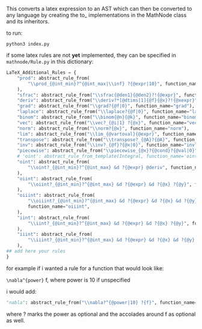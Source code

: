 This converts a latex expression to an AST which can then be converted to any language by creating the to_<language> implementations in the MathNode class and its inheritors.

to run:
```
python3 index.py
```

if some latex rules are not **yet** implemented, they can be specified in `mathnode/Rule.py` in this dictionary:

```py
LaTeX_Additional_Rules = {
    "prod": abstract_rule_from(
        "\\prod_{@int_min}?^{@int_max|\\inf} ?{@expr|10}", function_name="prod"
    ),
    "sfrac": abstract_rule_from("\\sfrac{@den1}{@den2}?!{@expr}", function_name="sfrac"),
    "deriv": abstract_rule_from("\\deriv?*[@dtims|1]{@f}{@x}?!{@xexpr}", function_name="deriv"),
    "grad": abstract_rule_from("\\grad?{@f|0}", function_name="grad"),
    "laplace": abstract_rule_from("\\laplace?{@f|0}", function_name="laplace"),
    "binom": abstract_rule_from("\\binom{@n}{@k}", function_name="binom"),
    "vec": abstract_rule_from("\\vec?_{@i|1} ?{@x}", function_name="vec"),
    "norm": abstract_rule_from("\\norm?{@x}", function_name="norm"),
    "lim": abstract_rule_from("\\lim_{@vartoval}{@expr}", function_name="lim"),
    "transpose": abstract_rule_from("\\transpose?_{@A}?{@A}", function_name="transpose"),
    "inv": abstract_rule_from("\\inv?_{@f}?{@x|0}", function_name="inv"),
    "piecewise": abstract_rule_from("\\piecewise_{@x}?{@cond}?{@val|0}", function_name="piecewise"),
    # 'oint': abstract_rule_from_template(Integral, function_name='oint')
    "oint": abstract_rule_from(
        "\\oint?_{@int_min}?^{@int_max} &d ?{@expr} @deriv", function_name="oint"
    ),
    "oiint": abstract_rule_from(
        "\\oiint?_{@int_min}?^{@int_max} &d ?{@expr} &d ?{@x} ?{@y}", function_name="oiint"
    ),
    "oiiint": abstract_rule_from(
        "\\oiiint?_{@int_min}?^{@int_max} &d ?{@expr} &d ?{@x} &d ?{@y} ?{@z}",
        function_name="oiiint",
    ),
    "iint": abstract_rule_from(
        "\\iint?_{@int_min}?^{@int_max} &d ?{@expr} &d ?{@x} ?{@y}", function_name="iint"
    ),
    "iiint": abstract_rule_from(
        "\\iiint?_{@int_min}?^{@int_max} &d ?{@expr} &d ?{@x} &d ?{@y} ?{@z}", function_name="iiint"
    ),
## add here your rules
}
```

for example if i wanted a rule for a function that would look like:

```\nabla^{power}``` f, where power is 10 if unspecified

i would add:
```py
"nabla": abstract_rule_from("\\nabla?^{@power|10} ?{f}", function_name='nabla') ## double slash to escape the slash
```
where ? marks the power as optional and the accolades around f as optional as well.

